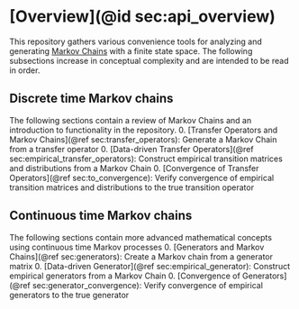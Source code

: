 # [Overview](@id sec:api_overview)

This repository gathers various convenience tools for analyzing and generating [Markov Chains](https://en.wikipedia.org/wiki/Markov_chain) with a finite state space. The following subsections increase in conceptual complexity and are intended to be read in order.

## Discrete time Markov chains
The following sections contain a review of Markov Chains and an introduction to functionality in the repository. 
0. [Transfer Operators and Markov Chains](@ref sec:transfer_operators): Generate a Markov Chain from a transfer operator
0. [Data-driven Transfer Operators](@ref sec:empirical_transfer_operators): Construct empirical transition matrices and distributions from a Markov Chain
0. [Convergence of Transfer Operators](@ref sec:to_convergence): Verify convergence of empirical transition matrices and distributions to the true transition operator

## Continuous time Markov chains
The following sections contain more advanced mathematical concepts using continuous time Markov processes 
0. [Generators and Markov Chains](@ref sec:generators): Create a Markov chain from a generator matrix
0. [Data-driven Generator](@ref sec:empirical_generator): Construct empirical generators from a Markov Chain
0. [Convergence of Generators](@ref sec:generator_convergence): Verify convergence of empirical generators to the true generator



